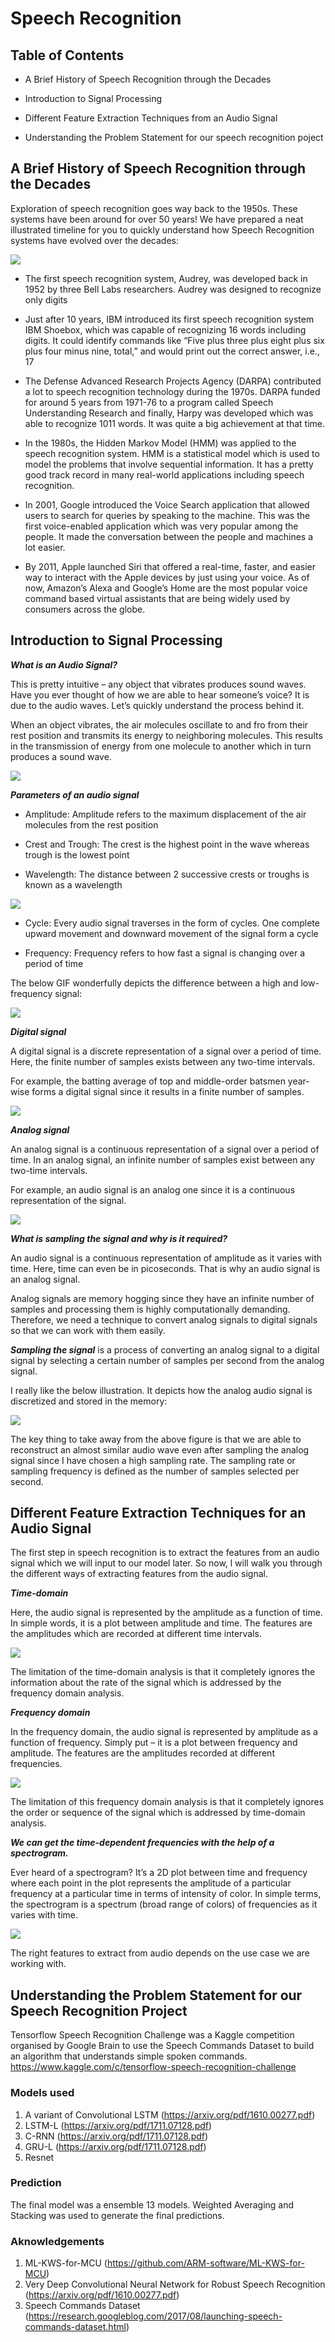 # Speech Recognition

## Table of Contents

* A Brief History of Speech Recognition through the Decades 

* Introduction to Signal Processing 

* Different Feature Extraction Techniques from an Audio Signal

* Understanding the Problem Statement for our speech recognition poject

## A Brief History of Speech Recognition through the Decades

Exploration of speech recognition goes way back to the 1950s. These systems have been around for over 50 years! We have prepared a neat illustrated timeline for you to quickly understand how Speech Recognition systems have evolved over the decades:

![](_assets/1.png)

* The first speech recognition system, Audrey, was developed back in 1952 by three Bell Labs researchers. Audrey was designed to recognize only digits

* Just after 10 years, IBM introduced its first speech recognition system IBM Shoebox, which was capable of recognizing 16 words including digits. It could identify commands like  “Five plus three plus eight plus six plus four minus nine, total,” and would print out the correct answer, i.e., 17

* The Defense Advanced Research Projects Agency (DARPA) contributed a lot to speech recognition technology during the 1970s. DARPA funded for around 5 years from 1971-76 to a program called Speech Understanding Research and finally, Harpy was developed which was able to recognize 1011 words. It was quite a big achievement at that time.

* In the 1980s, the Hidden Markov Model (HMM) was applied to the speech recognition system. HMM is a statistical model which is used to model the problems that involve sequential information. It has a pretty good track record in many real-world applications including speech recognition. 

* In 2001, Google introduced the Voice Search application that allowed users to search for queries by speaking to the machine.  This was the first voice-enabled application which was very popular among the people. It made the conversation between the people and machines a lot easier. 

* By 2011, Apple launched Siri that offered a real-time, faster, and easier way to interact with the Apple devices by just using your voice. As of now, Amazon’s Alexa and Google’s Home are the most popular voice command based virtual assistants that are being widely used by consumers across the globe. 

## Introduction to Signal Processing

***What is an Audio Signal?***

This is pretty intuitive – any object that vibrates produces sound waves. Have you ever thought of how we are able to hear someone’s voice? It is due to the audio waves. Let’s quickly understand the process behind it.

When an object vibrates, the air molecules oscillate to and fro from their rest position and transmits its energy to neighboring molecules. This results in the transmission of energy from one molecule to another which in turn produces a sound wave.

![](_assets/2.gif)

***Parameters of an audio signal***

* Amplitude: Amplitude refers to the maximum displacement of the air molecules from the rest position

* Crest and Trough: The crest is the highest point in the wave whereas trough is the lowest point

* Wavelength: The distance between 2 successive crests or troughs is known as a wavelength

![](_assets/3.jpg)

* Cycle: Every audio signal traverses in the form of cycles. One complete upward movement and downward movement of the signal form a cycle

* Frequency: Frequency refers to how fast a signal is changing over a period of time

The below GIF wonderfully depicts the difference between a high and low-frequency signal:

![](_assets/4.gif)

***Digital signal***

A digital signal is a discrete representation of a signal over a period of time. Here, the finite number of samples exists between any two-time intervals.

For example, the batting average of top and middle-order batsmen year-wise forms a digital signal since it results in a finite number of samples.

![](_assets/5.jpg)

***Analog signal***

An analog signal is a continuous representation of a signal over a period of time. In an analog signal, an infinite number of samples exist between any two-time intervals.

For example, an audio signal is an analog one since it is a continuous representation of the signal.

![](_assets/6.gif)

***What is sampling the signal and why is it required?***

An audio signal is a continuous representation of amplitude as it varies with time. Here, time can even be in picoseconds. That is why an audio signal is an analog signal.

Analog signals are memory hogging since they have an infinite number of samples and processing them is highly computationally demanding. Therefore, we need a technique to convert analog signals to digital signals so that we can work with them easily.

***Sampling the signal*** is a process of converting an analog signal to a digital signal by selecting a certain number of samples per second from the analog signal.

I really like the below illustration. It depicts how the analog audio signal is discretized and stored in the memory:

![](_assets/7.jpg)

The key thing to take away from the above figure is that we are able to reconstruct an almost similar audio wave even after sampling the analog signal since I have chosen a high sampling rate. The sampling rate or sampling frequency is defined as the number of samples selected per second. 

## Different Feature Extraction Techniques for an Audio Signal

The first step in speech recognition is to extract the features from an audio signal which we will input to our model later. So now, l will walk you through the different ways of extracting features from the audio signal.

***Time-domain***

Here, the audio signal is represented by the amplitude as a function of time. In simple words, it is a plot between amplitude and time. The features are the amplitudes which are recorded at different time intervals.

![](_assets/8.gif)

The limitation of the time-domain analysis is that it completely ignores the information about the rate of the signal which is addressed by the frequency domain analysis.

***Frequency domain***

In the frequency domain, the audio signal is represented by amplitude as a function of frequency. Simply put – it is a plot between frequency and amplitude. The features are the amplitudes recorded at different frequencies.

![](_assets/9.gif)

The limitation of this frequency domain analysis is that it completely ignores the order or sequence of the signal which is addressed by time-domain analysis.

***We can get the time-dependent frequencies with the help of a spectrogram.***

Ever heard of a spectrogram? It’s a 2D plot between time and frequency where each point in the plot represents the amplitude of a particular frequency at a particular time in terms of intensity of color. In simple terms, the spectrogram is a spectrum (broad range of colors) of frequencies as it varies with time. 

![](_assets/10.png)

The right features to extract from audio depends on the use case we are working with.

## Understanding the Problem Statement for our Speech Recognition Project

Tensorflow Speech Recognition Challenge was a Kaggle competition organised by Google Brain  to use the Speech Commands Dataset to build an algorithm that understands simple spoken commands. https://www.kaggle.com/c/tensorflow-speech-recognition-challenge

### Models used

1. A variant of Convolutional LSTM (https://arxiv.org/pdf/1610.00277.pdf)
2. LSTM-L (https://arxiv.org/pdf/1711.07128.pdf)
3. C-RNN (https://arxiv.org/pdf/1711.07128.pdf)
4. GRU-L (https://arxiv.org/pdf/1711.07128.pdf)
5. Resnet

### Prediction

The final model was a ensemble 13 models. Weighted Averaging and Stacking was used to generate the final predictions.

### Aknowledgements

1. ML-KWS-for-MCU (https://github.com/ARM-software/ML-KWS-for-MCU)
2.  Very Deep Convolutional Neural Network for Robust Speech Recognition (https://arxiv.org/pdf/1610.00277.pdf)
3. Speech Commands Dataset (https://research.googleblog.com/2017/08/launching-speech-commands-dataset.html)
